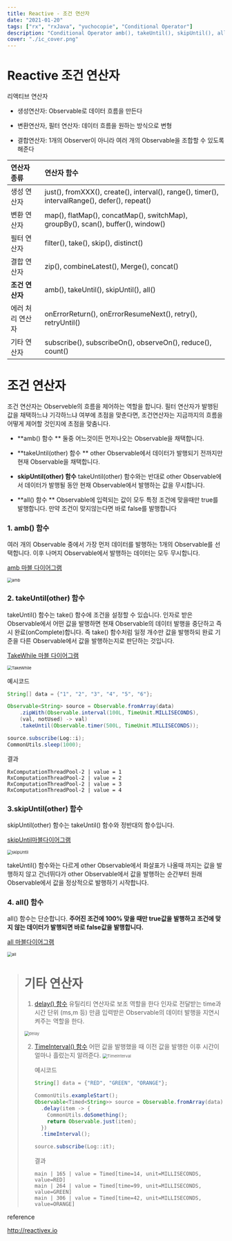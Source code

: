 ```yaml
---
title: Reactive - 조건 연산자
date: "2021-01-20"
tags: ["rx", "rxJava", "yuchocopie", "Conditional Operator"]
description: "Conditional Operator amb(), takeUntil(), skipUntil(), all()"
cover: "./ic_cover.png"
---
```


# Reactive 조건 연산자

리액티브 연산자

- 생성연산자: Observable로 데이터 흐름을 만든다

- 변환연산자, 필터 연산자: 데이터 흐름을 원하는 방식으로 변형

- 결합연산자: 1개의 Observer이 아니라 여러 개의 Observable을 조합할 수 있도록 해준다

| 연산자 종류      | 연산자 함수                                                                                   |
| :--------------- | :-------------------------------------------------------------------------------------------- |
| 생성 연산자      | just(), fromXXX(), create(), interval(), range(), timer(), intervalRange(), defer(), repeat() |
| 변환 연산자      | map(), flatMap(), concatMap(), switchMap), groupBy(), scan(), buffer(), window()              |
| 필터 연산자      | filter(), take(), skip(), distinct()                                                          |
| 결합 연산자      | zip(), combineLatest(), Merge(), concat()                                                     |
| **조건 연산자**  | amb(), takeUntil(), skipUntil(), all()                                                        |
| 에러 처리 연산자 | onErrorReturn(), onErrorResumeNext(), retry(), retryUntil()                                   |
| 기타 연산자      | subscribe(), subscribeOn(), observeOn(), reduce(), count()                                    |

# 조건 연산자

조건 연산자는 Observeble의 흐름을 제어하는 역할을 합니다. 필터 연산자가 발행된 값을 채택하느냐 기각하느냐 여부에 초점을 맞춘다면, 조건연산자는 지금까지의 흐름을 어떻게 제어할 것인지에 초점을 맞춤니다.

- **amb() 함수 ** 둘중 어느것이든 먼저나오는 Observable을 채택합니다.
- **takeUntil(other) 함수 ** other Observable에서 데이터가 발행되기 전까지만 현재 Observable을 채택합니다.
- **skipUntil(other) 함수** takeUntil(other) 함수와는 반대로 other Observable에서 데이터가 발행될 동안 현재 Observable에서 발행하는 값을 무시합니다.

- **all() 함수 ** Observable에 입력되는 값이 모두 특정 조건에 맞을때만 true를 발행합니다. 만약 조건이 맞지않는다면 바로 false를 발행합니다

### 1. amb() 함수

여러 개의 Observable 중에서 가장 먼저 데이터를 발행하는 1개의 Observable를 선택합니다. 이후 나머지 Observable에서 발행하는 데이터는 모두 무시합니다.

[amb 마블 다이어그램](http://reactivex.io/documentation/operators/amb.html)

<img src="./images/amb.png" alt="amb" style="zoom:67%;" />

### 2. takeUntil(other) 함수

takeUntil() 함수는 take() 함수에 조건을 설정할 수 있습니다.
인자로 받은 Observable에서 어떤 값을 발행하면 현재 Observable의 데이터 발행을 중단하고 즉시 완료(onComplete)합니다. 즉 take() 함수처럼 일정 개수만 값을 발행하되 완료 기준을 다른 Observable에서 값을 발행하는지로 판단하는 것입니다.

[TakeWhile 마블 다이어그램](http://reactivex.io/documentation/operators/takewhile.html)

<img src="./images/takeWhile.c.png" alt="TakeWhile" style="zoom:67%;" />

예시코드

```java
String[] data = {"1", "2", "3", "4", "5", "6"};

Observable<String> source = Observable.fromArray(data)
    .zipWith(Observable.interval(100L, TimeUnit.MILLISECONDS),
    (val, notUsed) -> val)
    .takeUntil(Observable.timer(500L, TimeUnit.MILLISECONDS));

source.subscribe(Log::i);
CommonUtils.sleep(1000);
```

결과

```
RxComputationThreadPool-2 | value = 1
RxComputationThreadPool-2 | value = 2
RxComputationThreadPool-2 | value = 3
RxComputationThreadPool-2 | value = 4
```

### 3.skipUntil(other) 함수

skipUntil(other) 함수는 takeUntil() 함수와 정반대의 함수입니다.

[skipUntil마블다이어그램](http://reactivex.io/documentation/operators/skipuntil.html)

<img src="./images/skipUntil.png" alt="skipUntil" style="zoom:67%;" />

takeUntil() 함수와는 다르게 other Observable에서 화살표가 나올때 까지는 값을 발행하지 않고 건너뛰다가 other Observable에서 값을 발행하는 순간부터 원래 Observable에서 값을 정상적으로 발행하기 시작합니다.

### 4. all() 함수

all() 함수는 단순합니다. **주어진 조건에 100% 맞을 때만 true값을 발행하고 조건에 맞지 않는 데이터가 발행되면 바로 false값을 발행합니다.**

[all 마블다이어그램](http://reactivex.io/documentation/operators/all.html)

<img src=".
/images/all.png" alt="all" style="zoom:67%;" />

> # 기타 연산자
>
> 1.  [delay() 함수](http://reactivex.io/documentation/operators/delay.html)
>     유틸리티 연산자로 보조 역할을 한다
>     인자로 전달받는 time과 시간 단위 (ms,m 등) 만큼 입력받은 Observable의 데이터 발행을 지연시켜주는 역할을 한다.
>
>    <img src="./images/delay.png" alt="delay" style="zoom:67%;" />
>
> 2. [TimeInterval() 함수](http://reactivex.io/documentation/operators/timeinterval.html)
>    어떤 값을 발행했을 때 이전 값을 발행한 이후 시간이 얼마나 흘렀는지 알려준다.
>    <img src="./images/timeInterval.c.png" alt="TimeInterval" style="zoom:67%;" />
>
>    예시코드
>
>    ```java
>    String[] data = {"RED", "GREEN", "ORANGE"};
>
>    CommonUtils.exampleStart();
>    Observable<Timed<String>> source = Observable.fromArray(data)
>      .delay(item -> {
>        CommonUtils.doSomething();
>        return Observable.just(item);
>      })
>      .timeInterval();
>
>    source.subscribe(Log::it);
>    ```
>
>    결과
>
>    ```
>    main | 165 | value = Timed[time=14, unit=MILLISECONDS, value=RED]
>    main | 264 | value = Timed[time=99, unit=MILLISECONDS, value=GREEN]
>    main | 306 | value = Timed[time=42, unit=MILLISECONDS, value=ORANGE]
>    ```

reference

http://reactivex.io
